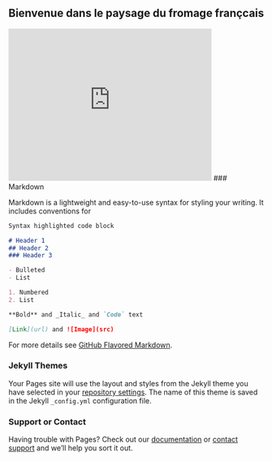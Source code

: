 ## Bienvenue dans le paysage du fromage  françcais 
<iframe src="https://data.opendatasoft.com/chart/embed/?dataChart=eyJ0aW1lc2NhbGUiOiIiLCJxdWVyaWVzIjpbeyJjaGFydHMiOlt7ImFsaWduTW9udGgiOnRydWUsInR5cGUiOiJjb2x1bW4iLCJmdW5jIjoiQ09VTlQiLCJzY2llbnRpZmljRGlzcGxheSI6dHJ1ZSwiY29sb3IiOiJyYW5nZS1jdXN0b20ifV0sImNvbmZpZyI6eyJkYXRhc2V0IjoiZnJvbWFnZXNjc3YtZnJvbWFnZXNjc3ZAcHVibGljIiwib3B0aW9ucyI6e319LCJ4QXhpcyI6ImRlcGFydGVtZW50IiwibWF4cG9pbnRzIjoxMDAsInNvcnQiOiIiLCJzZXJpZXNCcmVha2Rvd24iOiJmcm9tYWdlIiwic3RhY2tlZCI6Im5vcm1hbCJ9XSwiYWxpZ25Nb250aCI6dHJ1ZSwiZGlzcGxheUxlZ2VuZCI6dHJ1ZX0%3D&static=false&datasetcard=false" width="400" height="300" frameborder="0"></iframe>
### Markdown

Markdown is a lightweight and easy-to-use syntax for styling your writing. It includes conventions for

```markdown
Syntax highlighted code block

# Header 1
## Header 2
### Header 3

- Bulleted
- List

1. Numbered
2. List

**Bold** and _Italic_ and `Code` text

[Link](url) and ![Image](src)
```

For more details see [GitHub Flavored Markdown](https://guides.github.com/features/mastering-markdown/).

### Jekyll Themes

Your Pages site will use the layout and styles from the Jekyll theme you have selected in your [repository settings](https://github.com/Zale-14/Fromages-francais-/settings). The name of this theme is saved in the Jekyll `_config.yml` configuration file.

### Support or Contact

Having trouble with Pages? Check out our [documentation](https://docs.github.com/categories/github-pages-basics/) or [contact support](https://support.github.com/contact) and we’ll help you sort it out.
